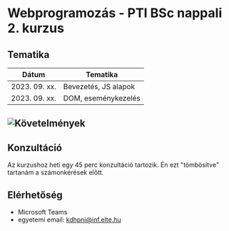 # Webprogramozás - PTI BSc nappali 2. kurzus

## Tematika

|Dátum        |Tematika            |
|-------------|--------------------|
|2023. 09. xx.|Bevezetés, JS alapok|
|2023. 09. xx.|DOM, eseménykezelés |

## ![Követelmények]()

## Konzultáció
Az kurzushoz heti egy 45 perc konzultáció tartozik. Én ezt "tömbösítve" tartanám a számonkérések előtt.

## Elérhetőség
- Microsoft Teams
- egyetemi email: kdhpni@inf.elte.hu
